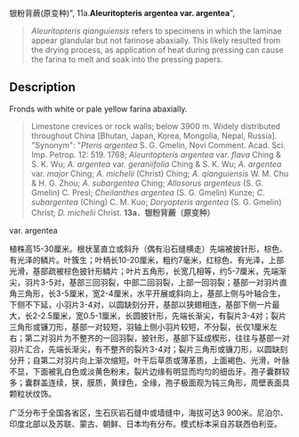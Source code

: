 银粉背蕨(原变种)",
11a.**Aleuritopteris argentea var. argentea**",

> *Aleuritopteris qianguiensis* refers to specimens in which the laminae appear glandular but not farinose abaxially. This likely resulted from the drying process, as application of heat during pressing can cause the farina to melt and soak into the pressing papers.

## Description
Fronds with white or pale yellow farina abaxially.

> Limestone crevices or rock walls; below 3900 m. Widely distributed throughout China [Bhutan, Japan, Korea, Mongolia, Nepal, Russia].
  "Synonym": "*Pteris argentea* S. G. Gmelin, Novi Comment. Acad. Sci. Imp. Petrop. 12: 519. 1768; *Aleuritopteris argentea* var. *flava* Ching &amp; S. K. Wu; *A. argentea* var. *geraniifolia* Ching &amp; S. K. Wu; *A. argentea* var. *major* Ching; *A. michelii* (Christ) Ching; *A. qianguiensis* W. M. Chu &amp; H. G. Zhou; *A. subargentea* Ching; *Allosorus argenteus* (S. G. Gmelin) C. Presl; *Cheilanthes argentea* (S. G. Gmelin) Kunze; *C. subargentea* (Ching) C. M. Kuo; *Doryopteris argentea* (S. G. Gmelin) Christ; *D. michelii* Christ.
**13a．银粉背蕨（原变种）**

var. argentea

植株高15-30厘米。根状茎直立或斜升（偶有沿石缝横走）先端被披针形，棕色、有光泽的鳞片。叶簇生；叶柄长10-20厘米，粗约7毫米，红棕色、有光泽，上部光滑，基部疏被棕色披针形鳞片；叶片五角形，长宽几相等，约5-7厘米，先端渐尖，羽片3-5对，基部三回羽裂，中部二回羽裂，上部一回羽裂；基部一对羽片直角三角形，长3-5厘米，宽2-4厘米，水平开展或斜向上，基部上侧与叶轴合生，下侧不下延，小羽片3-4对，以圆缺刻分开，基部以狭翅相连，基部下侧一片最大，长2-2.5厘米，宽0.5-1厘米，长圆披针形，先端长渐尖，有裂片3-4对；裂片三角形或镰刀形，基部一对较短，羽轴上侧小羽片较短，不分裂，长仅1厘米左右；第二对羽片为不整齐的一回羽裂，披针形，基部下延成楔形，往往与基部一对羽片汇合，先端长渐尖，有不整齐的裂片3-4对；裂片三角形或镰刀形，以圆缺刻分开；自第二对羽片向上渐次缩短。叶干后草质或薄革质，上面褐色、光滑，叶脉不显，下面被乳白色或淡黄色粉末，裂片边缘有明显而均匀的细齿牙。孢子囊群较多；囊群盖连续，狭，膜质，黄绿色，全缘，孢子极面观为钝三角形，周壁表面具颗粒状纹饰。

广泛分布于全国各省区，生石灰岩石缝中或墙缝中，海拔可达3 900米。尼泊尔、印度北部以及苏联、蒙古、朝鲜、日本均有分布。模式标本采自苏联西伯利亚。
